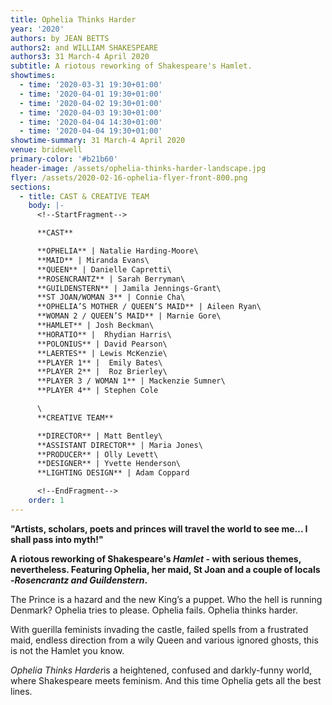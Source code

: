 ```yaml
---
title: Ophelia Thinks Harder
year: '2020'
authors: by JEAN BETTS
authors2: and WILLIAM SHAKESPEARE
authors3: 31 March-4 April 2020
subtitle: A riotous reworking of Shakespeare's Hamlet.
showtimes:
  - time: '2020-03-31 19:30+01:00'
  - time: '2020-04-01 19:30+01:00'
  - time: '2020-04-02 19:30+01:00'
  - time: '2020-04-03 19:30+01:00'
  - time: '2020-04-04 14:30+01:00'
  - time: '2020-04-04 19:30+01:00'
showtime-summary: 31 March-4 April 2020
venue: bridewell
primary-color: '#b21b60'
header-image: /assets/ophelia-thinks-harder-landscape.jpg
flyer: /assets/2020-02-16-ophelia-flyer-front-800.png
sections:
  - title: CAST & CREATIVE TEAM
    body: |-
      <!--StartFragment-->

      **CAST**

      **OPHELIA** | Natalie Harding-Moore\
      **MAID** | Miranda Evans\
      **QUEEN** | Danielle Capretti\
      **ROSENCRANTZ** | Sarah Berryman\
      **GUILDENSTERN** | Jamila Jennings-Grant\
      **ST JOAN/WOMAN 3** | Connie Cha\
      **OPHELIA’S MOTHER / QUEEN’S MAID** | Aileen Ryan\
      **WOMAN 2 / QUEEN’S MAID** | Marnie Gore\
      **HAMLET** | Josh Beckman\
      **HORATIO** |  Rhydian Harris\
      **POLONIUS** | David Pearson\
      **LAERTES** | Lewis McKenzie\
      **PLAYER 1** |  Emily Bates\
      **PLAYER 2** |  Roz Brierley\
      **PLAYER 3 / WOMAN 1** | Mackenzie Sumner\
      **PLAYER 4** | Stephen Cole

      \
      **CREATIVE TEAM**

      **DIRECTOR** | Matt Bentley\
      **ASSISTANT DIRECTOR** | Maria Jones\
      **PRODUCER** | Olly Levett\
      **DESIGNER** | Yvette Henderson\
      **LIGHTING DESIGN** | Adam Coppard

      <!--EndFragment-->
    order: 1
---
```

<!--StartFragment-->

**"Artists, scholars, poets and princes will travel the world to see me... I shall pass into myth!"**

**A riotous reworking of Shakespeare's *Hamlet* - with serious themes, nevertheless. Featuring Ophelia, her maid, St Joan and a couple of locals -*Rosencrantz and Guildenstern*.**

The Prince is a hazard and the new King’s a puppet. Who the hell is running Denmark? Ophelia tries to please. Ophelia fails. Ophelia thinks harder.

With guerilla feminists invading the castle, failed spells from a frustrated maid, endless direction from a wily Queen and various ignored ghosts, this is not the Hamlet you know.

*Ophelia Thinks Harder*is a heightened, confused and darkly-funny world, where Shakespeare meets feminism. And this time Ophelia gets all the best lines.

<!--EndFragment-->
